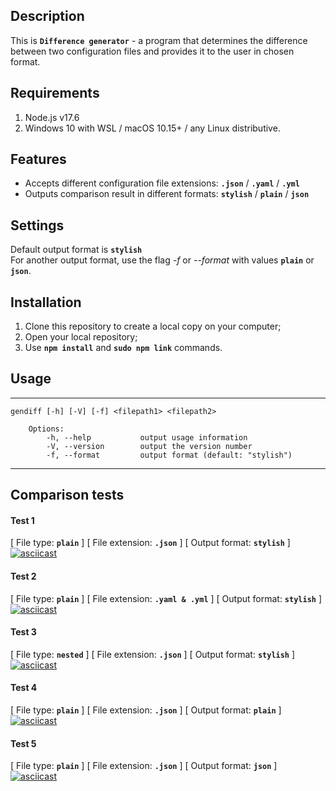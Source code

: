 ## Description

This is **`Difference generator`** - a program that determines the difference between two configuration files and provides it to the user in chosen format.

## Requirements

1. Node.js v17.6
2. Windows 10 with WSL / macOS 10.15+ / any Linux distributive.

## Features

* Accepts different configuration file extensions: **`.json`** / **`.yaml`** / **`.yml`**
* Outputs comparison result in different formats: **`stylish`** / **`plain`** / **`json`**

## Settings

Default output format is **`stylish`**
</br>
For another output format, use the flag *-f* or *--format* with values **`plain`** or **`json`**.

## Installation

1. Clone this repository to create a local copy on your computer;  
2. Open your local repository;  
3. Use **`npm install`** and **`sudo npm link`** commands.

## Usage

***
```
gendiff [-h] [-V] [-f] <filepath1> <filepath2>

    Options:
        -h, --help           output usage information
        -V, --version        output the version number
        -f, --format         output format (default: "stylish")
```
***

## Comparison tests

#### Test 1

[ File type: **`plain`** ] [ File extension: **`.json`** ] [ Output format: **`stylish`** ]
[![asciicast](https://asciinema.org/a/581089.svg)](https://asciinema.org/a/581089)

#### Test 2

[ File type: **`plain`** ] [ File extension: **`.yaml & .yml`** ] [ Output format: **`stylish`** ]
[![asciicast](https://asciinema.org/a/581091.svg)](https://asciinema.org/a/581091)

#### Test 3

[ File type: **`nested`** ] [ File extension: **`.json`** ] [ Output format: **`stylish`** ]
[![asciicast](https://asciinema.org/a/581098.svg)](https://asciinema.org/a/581098)

#### Test 4

[ File type: **`plain`** ] [ File extension: **`.json`** ] [ Output format: **`plain`** ]
[![asciicast](https://asciinema.org/a/581101.svg)](https://asciinema.org/a/581101)

#### Test 5

[ File type: **`plain`** ] [ File extension: **`.json`** ] [ Output format: **`json`** ]
[![asciicast](https://asciinema.org/a/581102.svg)](https://asciinema.org/a/581102)